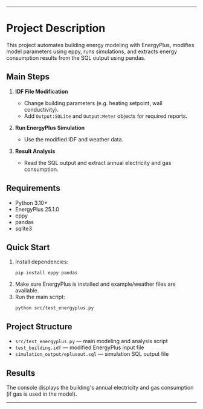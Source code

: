 
---

# Project Description

This project automates building energy modeling with EnergyPlus, modifies model parameters using eppy, runs simulations, and extracts energy consumption results from the SQL output using pandas.

## Main Steps

1. **IDF File Modification**  
   - Change building parameters (e\.g\. heating setpoint, wall conductivity).
   - Add `Output:SQLite` and `Output:Meter` objects for required reports.

2. **Run EnergyPlus Simulation**  
   - Use the modified IDF and weather data.

3. **Result Analysis**  
   - Read the SQL output and extract annual electricity and gas consumption.

## Requirements

- Python 3.10+
- EnergyPlus 25.1.0
- eppy
- pandas
- sqlite3

## Quick Start

1. Install dependencies:
   ```
   pip install eppy pandas
   ```
2. Make sure EnergyPlus is installed and example/weather files are available.
3. Run the main script:
   ```
   python src/test_energyplus.py
   ```

## Project Structure

- `src/test_energyplus.py` — main modeling and analysis script
- `test_building.idf` — modified EnergyPlus input file
- `simulation_output/eplusout.sql` — simulation SQL output file

## Results

The console displays the building's annual electricity and gas consumption (if gas is used in the model).

---

